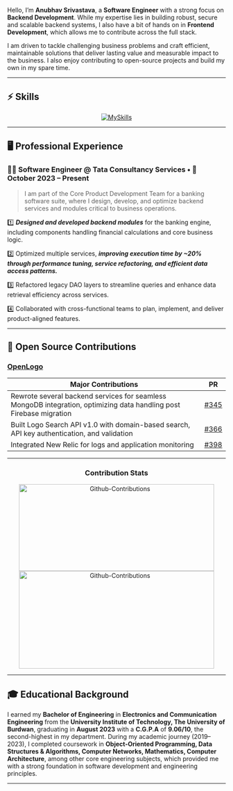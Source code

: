 Hello, I’m **Anubhav Srivastava**, a **Software Engineer** with a strong focus on **Backend Development**. While my expertise lies in building robust, secure and scalable backend systems, I also have a bit of hands on in **Frontend Development**, which allows me to contribute across the full stack.

I am driven to tackle challenging business problems and craft efficient, maintainable solutions that deliver lasting value and measurable impact to the business. I also enjoy contributing to open-source projects and build my own in my spare time.

---

## ⚡ Skills
<div align="center">
  <a href="https://deltadynamo.github.io/">
    <img src="https://skillicons.dev/icons?i=java,spring,mysql,mongodb,aws,maven,eclipse,postman,js,ts,nodejs,express,vscode,jest,git,react&perline=8" alt="MySkills" />
  </a>
</div>

---

## 🖥️ Professional Experience

### 🧑‍💻 Software Engineer @ Tata Consultancy Services • 📅 October 2023 – Present  
 
> I am part of the Core Product Development Team for a banking software suite, where I design, develop, and optimize backend services and modules critical to business operations.

1️⃣ ***Designed and developed backend modules*** for the banking engine, including components handling financial calculations and core business logic.

2️⃣ Optimized multiple services, ***improving execution time by ~20% through performance tuning, service refactoring, and efficient data access patterns.***

3️⃣ Refactored legacy DAO layers to streamline queries and enhance data retrieval efficiency across services.

4️⃣ Collaborated with cross-functional teams to plan, implement, and deliver product-aligned features.

---

## 🌟 Open Source Contributions
### [OpenLogo](https://github.com/TeamShiksha/openlogo/pulls?q=is%3Apr+assignee%3ADeltaDynamo+is%3Aclosed)

| **Major Contributions**                                                                                     | **PR**                                                        |
| ----------------------------------------------------------------------------------------------------------- | ------------------------------------------------------------- |
| Rewrote several backend services for seamless MongoDB integration, optimizing data handling post Firebase migration | [#345](https://github.com/TeamShiksha/logoexecutive/pull/345) |
| Built Logo Search API v1.0 with domain-based search, API key authentication, and validation | [#366](https://github.com/TeamShiksha/logoexecutive/pull/366) |
| Integrated New Relic for logs and application monitoring | [#398](https://github.com/TeamShiksha/logoexecutive/pull/398) |

---

<div align="center">
  <h3>Contribution Stats</h3>
  <img src="https://github-readme-stats.vercel.app/api?username=DeltaDynamo&theme=blue-green&show_icons=true&hide_border=true&count_private=true&rank_icon=github" width="450" height="200" alt="Github-Contributions"/>
</div>
<div align="center">
  <img src="https://github-readme-streak-stats.herokuapp.com/?user=DeltaDynamo&theme=blue-green&hide_border=true" width="450" height="225" alt="Github-Contributions"/>
</div>

---

## 🎓 Educational Background

I earned my **Bachelor of Engineering** in **Electronics and Communication Engineering** from the **University Institute of Technology, The University of Burdwan**, graduating in **August 2023** with a **C.G.P.A** of **9.06/10**, the second-highest in my department. During my academic journey (2019–2023), I completed coursework in **Object-Oriented Programming, Data Structures & Algorithms, Computer Networks, Mathematics, Computer Architecture**, among other core engineering subjects, which provided me with a strong foundation in software development and engineering principles.

---
